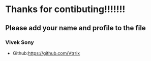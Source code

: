 # Thanks for contibuting!!!!!!!

## Please add your name and profile to the file

### Vivek Sony

- Github:https://github.com/Vtrrix
